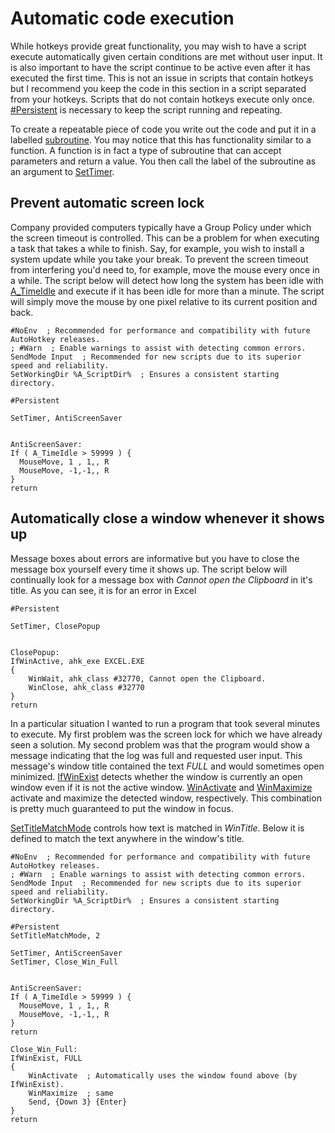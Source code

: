 # Automatic code execution

While hotkeys provide great functionality, you may wish to have a script execute automatically given certain conditions are met without user input.
It is also important to have the script continue to be active even after it has executed the first time. 
This is not an issue in scripts that contain hotkeys but I recommend you keep the code in this section in a script separated from your hotkeys.
Scripts that do not contain hotkeys execute only once. 
[#Persistent](https://www.autohotkey.com/docs/commands/_Persistent.htm) 
is necessary to keep the script running and repeating.

To create a repeatable piece of code you write out the code and put it in a labelled [subroutine](https://www.autohotkey.com/docs/Language.htm#subroutines). 
You may notice that this has functionality similar to a function.
A function is in fact a type of subroutine that can accept parameters and return a value.
You then call the label of the subroutine as an argument to [SetTimer](https://www.autohotkey.com/docs/commands/SetTimer.htm).

## Prevent automatic screen lock

Company provided computers typically have a Group Policy under which the screen timeout is controlled.
This can be a problem for when executing a task that takes a while to finish. 
Say, for example, you wish to install a system update while you take your break. 
To prevent the screen timeout from interfering you'd need to, for example, move the mouse every once in a while.
The script below will detect how long the system has been idle with [A_TimeIdle](https://www.autohotkey.com/docs/Variables.htm#User_Idle_Time) and execute if it has been idle for more than a minute.
The script will simply move the mouse by one pixel relative to its current position and back.


```ahk
#NoEnv  ; Recommended for performance and compatibility with future AutoHotkey releases.
; #Warn  ; Enable warnings to assist with detecting common errors.
SendMode Input  ; Recommended for new scripts due to its superior speed and reliability.
SetWorkingDir %A_ScriptDir%  ; Ensures a consistent starting directory.

#Persistent

SetTimer, AntiScreenSaver


AntiScreenSaver:
If ( A_TimeIdle > 59999 ) {
  MouseMove, 1 , 1,, R
  MouseMove, -1,-1,, R
}
return
```

## Automatically close a window whenever it shows up 

Message boxes about errors are informative but you have to close the message box yourself every time it shows up.
The script below will continually look for a message box with _Cannot open the Clipboard_ in it's title.
As you can see, it is for an error in Excel

```ahk
#Persistent

SetTimer, ClosePopup


ClosePopup:
IfWinActive, ahk_exe EXCEL.EXE
{
	WinWait, ahk_class #32770, Cannot open the Clipboard.
	WinClose, ahk_class #32770
}
return
```

In a particular situation I wanted to run a program that took several minutes to execute.
My first problem was the screen lock for which we have already seen a solution. 
My second problem was that the program would show a message indicating that the log was full and requested user input.
This message's window title contained the text _FULL_ and would sometimes open minimized.
[IfWinExist](https://www.autohotkey.com/docs/commands/WinExist.htm) 
detects whether the window is currently an open window even if it is not the active window.
[WinActivate](https://www.autohotkey.com/docs/commands/WinActivate.htm)
and [WinMaximize](https://www.autohotkey.com/docs/commands/WinMaximize.htm)
activate and maximize the detected window, respectively.
This combination is pretty much guaranteed to put the window in focus.

[SetTitleMatchMode](https://www.autohotkey.com/docs/commands/SetTitleMatchMode.htm) 
controls how  text is matched in _WinTitle_.
Below it is defined to match the text anywhere in the window's title. 

```ahk
#NoEnv  ; Recommended for performance and compatibility with future AutoHotkey releases.
; #Warn  ; Enable warnings to assist with detecting common errors.
SendMode Input  ; Recommended for new scripts due to its superior speed and reliability.
SetWorkingDir %A_ScriptDir%  ; Ensures a consistent starting directory.

#Persistent
SetTitleMatchMode, 2

SetTimer, AntiScreenSaver
SetTimer, Close_Win_Full


AntiScreenSaver:
If ( A_TimeIdle > 59999 ) {
  MouseMove, 1 , 1,, R
  MouseMove, -1,-1,, R
}
return

Close_Win_Full:
IfWinExist, FULL
{
    WinActivate  ; Automatically uses the window found above (by IfWinExist).
    WinMaximize  ; same
    Send, {Down 3} {Enter}
}
return
```

